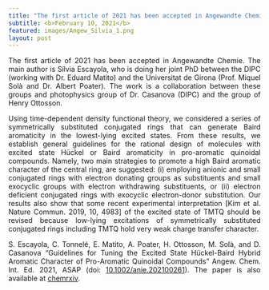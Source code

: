 ```yaml
---
title: "The first article of 2021 has been accepted in Angewandte Chemie"
subtitle: <b>February 10, 2021</b>
featured: images/Angew_Silvia_1.png
layout: post
---
```


<P ALIGN="justify"> The first article of 2021 has been accepted in Angewandte Chemie. The main author is Sílvia Escayola, who is doing her joint PhD between the DIPC (working with Dr. Eduard Matito) and the Universitat de Girona (Prof. Miquel Solà and Dr. Albert Poater). The work is a collaboration between these groups and photophysics group of Dr. Casanova (DIPC) and the group of Henry Ottosson.</p>

<P ALIGN="justify">Using time-dependent density functional theory, we considered a series of symmetrically substituted conjugated rings that can generate Baird aromaticity in the lowest-lying excited states. From these results, we establish general guidelines for the rational design of molecules with excited state Hückel or Baird aromaticity in pro-aromatic quinoidal compounds. Namely, two main strategies to promote a high Baird aromatic character of the central ring, are suggested: (i) employing anionic and small conjugated rings with electron donating groups as substituents and small exocyclic groups with electron withdrawing substituents, or (ii) electron deficient conjugated rings with exocyclic electron-donor substitution. Our results also show that some recent experimental interpretation [Kim et al. Nature Commun. 2019, 10, 4983] of the excited state of TMTQ should be revised because low-lying excitations of symmetrically substituted conjugated rings including TMTQ hold very weak charge transfer character.</p>

<P ALIGN="justify">S. Escayola, C. Tonnelé, E. Matito, A. Poater, H. Ottosson, M. Solà, and D. Casanova
“Guidelines for Tuning the Excited State Hückel-Baird Hybrid Aromatic Character of Pro-Aromatic Quinoidal Compounds”
Angew. Chem. Int. Ed. 2021, ASAP (doi: <a href="https://onlinelibrary.wiley.com/doi/10.1002/anie.202100261">10.1002/anie.202100261</a>). The paper is also available at <a href="https://chemrxiv.org/articles/preprint/Guidelines_for_Tuning_the_Excited_State_H_ckel-Baird_Hybrid_Aromatic_Character_of_Pro-Aromatic_Quinoidal_Compounds/13498515">chemrxiv</a>.</p>
